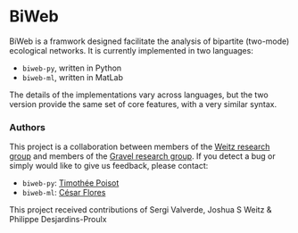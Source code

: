 # BiWeb

BiWeb is a framwork designed facilitate the analysis of bipartite (two-mode) ecological networks. It is currently implemented in two languages:

* `biweb-py`, written in Python
* `biweb-ml`, written in MatLab

The details of the implementations vary across languages, but the  two version provide the same set of core features, with a very similar syntax.

### Authors

This project is a collaboration between members of the [Weitz research group](http://ecotheory.biology.gatech.edu) and members of the [Gravel research group](http://chaire-eec.uqar.qc.ca/dom-fr.php). If you detect a bug or simply would like to give us feedback, please contact:

* `biweb-py`: [Timothée Poisot](http://timotheepoisot.fr/)
* `biweb-ml`: [César Flores](mailto:cesar.flores@gatech.edu)

This project received contributions of Sergi Valverde, Joshua S Weitz & Philippe Desjardins-Proulx
